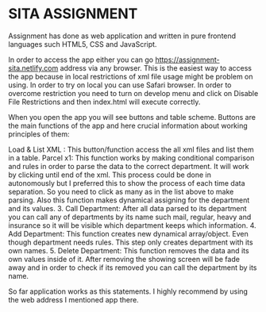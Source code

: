 # SITA ASSIGNMENT
Assignment has done as web application and written in pure frontend languages such HTML5, CSS and JavaScript.

In order to access the app either you can go https://assignment-sita.netlify.com address via any browser. This is the easiest way to access the app because in local restrictions of xml file usage might be problem on using. In order to try on local you can use Safari browser. In order to overcome restriction you need to turn on develop menu and click on Disable File Restrictions and then index.html will execute correctly. 

When you open the app you will see buttons and table scheme. Buttons are the main functions of the app and here crucial information about working principles of them:

Load & List XML : This button/function access the all xml files and list them in a table.
Parcel x1: This function works by making conditional comparison and rules in order to parse the data to the correct department. It will work by clicking until end of the xml. This process could be done in autonomously but I preferred this to show the process of each time data separation. So you need to click as many as in the list above to make parsing. 
      Also this function makes dynamical assigning for the department and its values.
3.   Call Department: After all data parsed to its department you can call any of departments by its name such mail, regular, heavy and insurance so it will be visible which department keeps which information.
4.   Add Department: This function creates new dynamical array/object. Even though department needs rules. This step only creates department with its own names.
5.   Delete Department: This function removes the data and its own values inside of it. After removing the showing screen will be fade away and in order to check if its removed you can call the department by its name.

So far application works as this statements. I highly recommend by using the web address I mentioned app there. 
